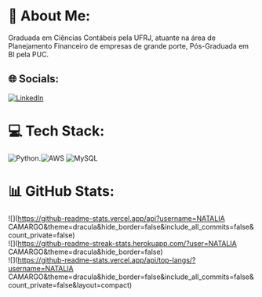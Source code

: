 # 💫 About Me:
Graduada em Ciências Contábeis pela UFRJ, atuante na área de Planejamento Financeiro de empresas de grande porte, Pós-Graduada em BI pela PUC.  


## 🌐 Socials:
[![LinkedIn](https://img.shields.io/badge/LinkedIn-%230077B5.svg?logo=linkedin&logoColor=white)](https://www.linkedin.com/in/natalia-camargo-/) 

# 💻 Tech Stack:
![Python](https://img.shields.io/badge/python-3670A0?style=for-the-badge&logo=python&logoColor=ffdd54).![AWS](https://img.shields.io/badge/AWS-%23FF9900.svg?style=for-the-badge&logo=amazon-aws&logoColor=white) ![MySQL](https://img.shields.io/badge/mysql-%2300000f.svg?style=for-the-badge&logo=mysql&logoColor=white)
# 📊 GitHub Stats:
![](https://github-readme-stats.vercel.app/api?username=NATALIA CAMARGO&theme=dracula&hide_border=false&include_all_commits=false&count_private=false)<br/>
![](https://github-readme-streak-stats.herokuapp.com/?user=NATALIA CAMARGO&theme=dracula&hide_border=false)<br/>
![](https://github-readme-stats.vercel.app/api/top-langs/?username=NATALIA CAMARGO&theme=dracula&hide_border=false&include_all_commits=false&count_private=false&layout=compact)
